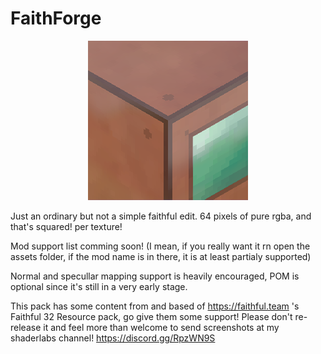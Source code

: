 # FaithForge 
<p align="center">
  <img src="pack.png">
</p>
Just an ordinary but not a simple faithful edit. 64 pixels of pure rgba, and that's squared! per texture!

Mod support list comming soon!      (I mean, if you really want it rn open the assets folder, if the mod name is in there, it is at least partialy supported)

Normal and specullar mapping support is heavily encouraged, POM is optional since it's still in a very early stage.

This pack has some content from and based of https://faithful.team 's Faithful 32 Resource pack, go give them some support!
Please don't re-release it and feel more than welcome to send screenshots at my shaderlabs channel! https://discord.gg/RpzWN9S
